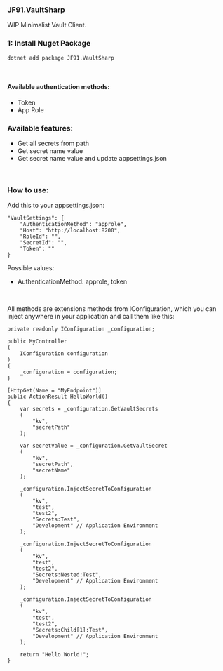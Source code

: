 ### JF91.VaultSharp

WIP Minimalist Vault Client.

### 1: Install Nuget Package
```
dotnet add package JF91.VaultSharp
```

<br>

#### Available authentication methods:

- Token
- App Role

### Available features:

- Get all secrets from path
- Get secret name value
- Get secret name value and update appsettings.json

<br>

### How to use:

Add this to your appsettings.json:
```
"VaultSettings": {
    "AuthenticationMethod": "approle",
    "Host": "http://localhost:8200",
    "RoleId": "",
    "SecretId": "",
    "Token": ""
}
```
Possible values:

- AuthenticationMethod: approle, token

<br>

All methods are extensions methods from IConfiguration, which you can inject anywhere in your application and call them like this:

```
private readonly IConfiguration _configuration;

public MyController
(
    IConfiguration configuration
)
{
    _configuration = configuration;
}

[HttpGet(Name = "MyEndpoint")]
public ActionResult HelloWorld()
{
    var secrets = _configuration.GetVaultSecrets
    (
        "kv",
        "secretPath"
    );

    var secretValue = _configuration.GetVaultSecret
    (
        "kv",
        "secretPath",
        "secretName"
    );
    
    _configuration.InjectSecretToConfiguration
    (
        "kv",
        "test",
        "test2",
        "Secrets:Test",
        "Development" // Application Environment
    );
    
    _configuration.InjectSecretToConfiguration
    (
        "kv",
        "test",
        "test2",
        "Secrets:Nested:Test",
        "Development" // Application Environment
    );

    _configuration.InjectSecretToConfiguration
    (
        "kv",
        "test",
        "test2",
        "Secrets:Child[1]:Test",
        "Development" // Application Environment
    );

    return "Hello World!";
}
```
